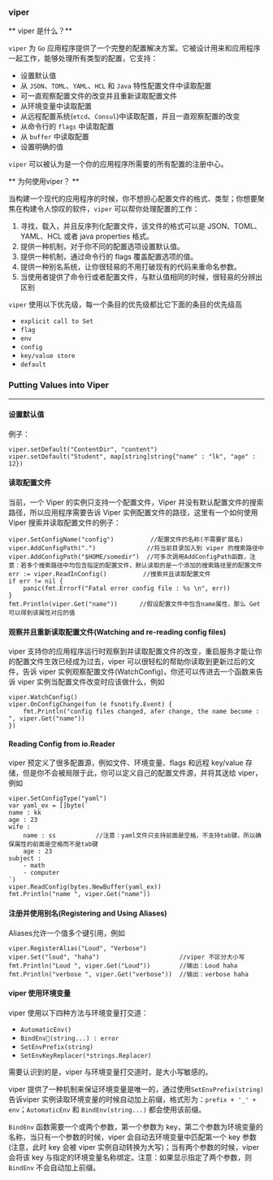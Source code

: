 ### viper

** viper 是什么？**

`viper` 为 `Go` 应用程序提供了一个完整的配置解决方案。它被设计用来和应用程序一起工作，能够处理所有类型的配置，它支持：

* 设置默认值
* 从 `JSON`、`TOML`、`YAML`、`HCL` 和 `Java` 特性配置文件中读取配置
* 可一直观察配置文件的改变并且重新读取配置文件
* 从环境变量中读取配置
* 从远程配置系统\(`etcd`、`Consul`\)中读取配置，并且一直观察配置的改变
* 从命令行的 `flags` 中读取配置
* 从 `buffer` 中读取配置
* 设置明确的值

`viper` 可以被认为是一个你的应用程序所需要的所有配置的注册中心。

** 为何使用viper？ **

当构建一个现代的应用程序的时候，你不想担心配置文件的格式、类型；你想要聚焦在构建令人惊叹的软件，`viper` 可以帮你处理配置的工作：

1. 寻找，载入，并且反序列化配置文件，该文件的格式可以是 JSON、TOML、YAML、HCL 或者 java properties 格式。
2. 提供一种机制，对于你不同的配置选项设置默认值。
3. 提供一种机制，通过命令行的 flags 覆盖配置选项的值。
4. 提供一种别名系统，让你很轻易的不用打破现有的代码来重命名参数。
5. 当使用者提供了命令行或者配置文件，与默认值相同的时候，很轻易的分辨出区别

`viper` 使用以下优先级，每一个条目的优先级都比它下面的条目的优先级高

- `explicit call to Set`
- `flag`
- `env`
- `config`
- `key/value store`
- `default`

### Putting Values into Viper
------------------------------
#### 设置默认值
例子：

```
viper.setDefault("ContentDir", "content")
viper.setDefault("Student", map[string]string{"name" : "lk", "age" : 12})
```

#### 读取配置文件

当前，一个 Viper 的实例只支持一个配置文件，Viper 并没有默认配置文件的搜索路径，所以应用程序需要告诉 Viper 实例配置文件的路径，这里有一个如何使用 Viper 搜索并读取配置文件的例子：
```
viper.SetConfigName("config")          //配置文件的名称(不需要扩展名)
viper.AddConfigPath(".")              //将当前目录加入到 viper 的搜索路径中
viper.AddConfigPath("$HOME/somedir")  //可多次调用AddConfigPath函数，注意：若多个搜索路径中均包含指定的配置文件，默认读取的是一个添加的搜索路径里的配置文件
err := viper.ReadInConfig()          //搜索并且读取配置文件
if err != nil {
    panic(fmt.Errorf("Fatal error config file : %s \n", err))
}
fmt.Println(viper.Get("name"))      //假设配置文件中包含name属性，那么 Get 可以得到该属性对应的值
```

#### 观察并且重新读取配置文件(Watching and re-reading config files)

viper 支持你的应用程序运行时观察到并读取配置文件的改变，重启服务才能让你的配置文件生效已经成为过去，viper 可以很轻松的帮助你读取到更新过后的文件，告诉 viper 实例观察配置文件(WatchConfig)，你还可以传进去一个函数来告诉 viper 实例当配置文件改变时应该做什么，例如
```
viper.WatchConfig()
viper.OnConfigChange(fun (e fsnotify.Event) {
    fmt.Println("config files changed, afer change, the name become : ", viper.Get("name"))
})
```

#### Reading Config from io.Reader

viper 预定义了很多配置源，例如文件、环境变量、flags 和远程 key/value 存储，但是你不会被局限于此，你可以定义自己的配置文件源，并将其送给 viper， 例如
```
viper.SetConfigType("yaml")
var yaml_ex = []byte(`
name : kk
age : 23
wife :
    name : ss           //注意：yaml文件只支持前面是空格，不支持tab键，所以确保属性的前面是空格而不是tab键
    age : 23
subject :
    - math
    - computer
`)
viper.ReadConfig(bytes.NewBuffer(yaml_ex))
fmt.Println("name ", viper.Get("name"))
```

#### 注册并使用别名(Registering and Using Aliases)
Aliases允许一个值多个键引用，例如
```
viper.RegisterAlias("Loud", "Verbose")
viper.Set("loud", "haha")                      //viper 不区分大小写
fmt.Println("Loud ", viper.Get("Loud"))        //输出：Loud haha
fmt.Println("verbose ", viper.Get("verbose"))  //输出：verbose haha
```

#### viper 使用环境变量
viper 使用以下四种方法与环境变量打交道：
- `AutomaticEnv()`
- `BindEnv(string...) : error`
- `SetEnvPrefix(string)`
- `SetEnvKeyReplacer(*strings.Replacer)`

需要认识到的是，viper 与环境变量打交道时，是大小写敏感的。

viper 提供了一种机制来保证环境变量是唯一的，通过使用`SetEnvPrefix(string)`告诉viper 实例读取环境变量的时候自动加上前缀，格式形为：`prefix + '_' + env`；`AutomaticEnv` 和 `BindEnv(string...)` 都会使用该前缀。

`BindEnv` 函数需要一个或两个参数，第一个参数为 key，第二个参数为环境变量的名称，当只有一个参数的时候，viper 会自动去环境变量中匹配第一个 key 参数(注意，此时 key 会被 viper 实例自动转换为大写)；当有两个参数的时候，viper 会将该 key 与指定的环境变量名称绑定。注意：如果显示指定了两个参数，则 `BindEnv` 不会自动加上前缀。


